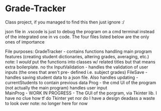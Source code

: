 # Grade-Tracker
Class project, if you managed to find this then just ignore :/

json file in .vscode is just to debug the program on a cmd terminal instead of the integrated one
in vs code. The four files listed below are the only ones of importance

File purposes:
GradeTracker     - contains functions handling main program features
                   (creating student dictionaries, altering grades, averaging, etc.)
                   note: I *would* put the functions into classes w/ related titles
                   but that means extra boilerplate. no thx
InputValidation  - handles the validation of user inputs (the ones that aren't pre-
                   defined i.e. subject grades)
FileSave         - handles saving student data to a json file. Also handles updating 
                 - currentStudents to contain previous data
Prog             - the cmd UI of the program (not actually the main program)
                   handles  user input  
MainProg         - WORK IN PROGRESS - The GUI of the porgram, via Tkinter lib. I have
                   no clue how tf do Tkinter yet nor do I have a design deadass a waste
                   to look over
                   note: no longer here for now

